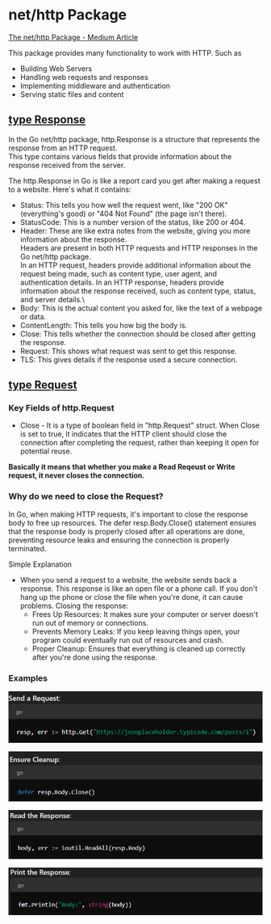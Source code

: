 # net/http Package

[The net/http Package - Medium Article](https://medium.com/@emonemrulhasan35/net-http-package-in-go-e178c67d87f1)

This package provides many functionality to work with HTTP. Such as
- Building Web Servers
- Handling web requests and responses
- Implementing middleware and authentication
- Serving static files and content

## [type Response](https://pkg.go.dev/net/http#Response)

In the Go net/http package, http.Response is a structure that represents the response from an HTTP request. \
This type contains various fields that provide information about the response received from the server.

The http.Response in Go is like a report card you get after making a request to a website. Here's what it contains:
- Status: This tells you how well the request went, like "200 OK" (everything's good) or "404 Not Found" (the page isn't there).
- StatusCode: This is a number version of the status, like 200 or 404.
- Header: These are like extra notes from the website, giving you more information about the response.\
  Headers are present in both HTTP requests and HTTP responses in the Go net/http package. \
  In an HTTP request, headers provide additional information about the request being made, such as content type, user agent, and authentication details. In an HTTP response, headers provide information about the response received, such as content type, status, and server details.\
- Body: This is the actual content you asked for, like the text of a webpage or data.
- ContentLength: This tells you how big the body is.
- Close: This tells whether the connection should be closed after getting the response.
- Request: This shows what request was sent to get this response.
- TLS: This gives details if the response used a secure connection.

## [type Request](https://pkg.go.dev/net/http#Request)


### Key Fields of http.Request

- Close - It is a type of boolean field in "http.Request" struct. When Close is set to true, it indicates that the HTTP client should close the connection after completing the request, rather than keeping it open for potential reuse.

**Basically it means that whether you make a Read Reqeust or Write request, it never closes the connection.**


### Why do we need to close the Request?

In Go, when making HTTP requests, it's important to close the response body to free up resources. The defer resp.Body.Close() statement ensures that the response body is properly closed after all operations are done, preventing resource leaks and ensuring the connection is properly terminated.

Simple Explanation

- When you send a request to a website, the website sends back a response. This response is like an open file or a phone call. If you don't hang up the phone or close the file when you're done, it can cause problems. Closing the response:
  - Frees Up Resources: It makes sure your computer or server doesn't run out of memory or connections.
  - Prevents Memory Leaks: If you keep leaving things open, your program could eventually run out of resources and crash.
  - Proper Cleanup: Ensures that everything is cleaned up correctly after you're done using the response.

### Examples
   ![Sending Requst](image.png)

   ![Ensure Cleanup](image-1.png)

   ![Read the Response](image-2.png)
   
   ![Print the Response](image-3.png)